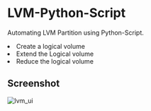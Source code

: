# LVM-Python-Script
Automating LVM Partition using Python-Script. 
<li> Create a logical volume </li>
<li> Extend the Logical volume </li>
<li> Reduce the logical volume </li>

## Screenshot
![lvm_ui](screenshots/lvm.png)
